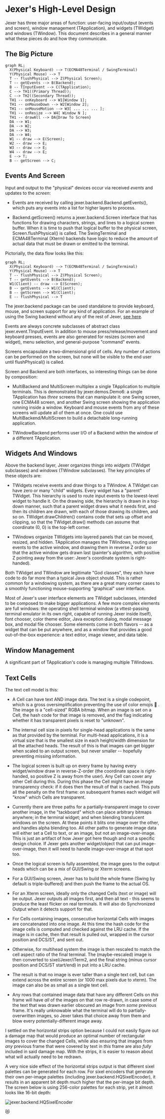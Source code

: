 Jexer's High-Level Design
=========================

Jexer has three major areas of function: user-facing input/output
(events and screen), window management (TApplication), and widgets
(TWidget) and windows (TWindow).  This document describes in a general
manner what these pieces do and how they communicate.

The Big Picture
---------------

```mermaid
graph RL;
  X(Physical Keyboard) --> T(ECMA48Terminal / SwingTerminal)
  Y(Physical Mouse) --> T
  T -- flushPhysical --> Z(Physical Screen);
  T -- getEvents --> B(Backend);
  B -- TInputEvent --> C(TApplication);
  C --> TH1((Primary Thread));
  C --> TH2((Secondary Thread));
  TH1 -- onKeyboard --> W1[Window 1];
  TH1 -- onMouseDown --> W2[Window 2];
  TH1 -- onMouseMotion --> W3[ ... ... ... ];
  TH1 -- onResize --> W4[ Window N ];
  TH1 -- drawAll --> DA{Draw To Screen}
  DA --> W1;
  DA --> W2;
  DA --> W3;
  DA --> W4;
  W1 -- draw --> E(Screen);
  W2 -- draw --> E;
  W3 -- draw --> E;
  W4 -- draw --> E;
  E --> T;
  B -- getScreen --> C;
```

Events And Screen
-----------------

Input and output to the "physical" devices occur via received *events*
and updates to the *screen*:

* Events are received by calling jexer.backend.Backend.getEvents(),
  which puts any events into a list for higher layers to process.

* Backend.getScreen() returns a jexer.backend.Screen interface that
  has functions for drawing characters, strings, and lines to a
  logical screen buffer.  When it is time to push that logical buffer
  to the physical screen, Screen.flushPhysical() is called.  The
  SwingTerminal and ECMA48Terminal (Xterm) backends have logic to
  reduce the amount of actual data that must be drawn or emitted to
  the terminal.

Pictorially, the data flow looks like this:

```mermaid
graph RL;
  X(Physical Keyboard) --> T(ECMA48Terminal / SwingTerminal)
  Y(Physical Mouse) --> T
  T -- flushPhysical --> Z(Physical Screen);
  T -- getEvents --> B(Backend);
  W1(Client) -- draw --> E(Screen);
  B -- getEvents --> W1(Client);
  B -- getScreen --> W1(Client);
  E -- flushPhysical --> T
```

The jexer.backend package can be used standalone to provide keyboard,
mouse, and screen support for any kind of application.  For an example
of using the Swing backend without any of the rest of Jexer, [see
here](https://gitlab.com/AutumnMeowMeow/jermit/blob/master/src/jermit/ui/qodem/QodemUI.java).

Events are always concrete subclasses of abstract class
jexer.event.TInputEvent.  In addition to mouse press/release/movement
and keyboard presses, events are also generated for resizes (screen
and widget), menu selection, and general-purpose "command" events.

Screens encapsulate a two-dimensional grid of cells.  Any number of
actions can be performed on the screen, but none will be visible to
the end user until flushPhysical() is called.

Screen and Backend are both interfaces, so interesting things can be
done by composition:

* MultiBackend and MultiScreen multiplex a single TApplication to
  multiple terminals.  This is demonstrated by jexer.demos.Demo6: a
  single TApplication has *three* screens that can manipulate it: one
  Swing screen, one ECMA48 screen, and another Swing screen showing
  the application running inside a window.  Keyboard and mouse events
  from any of these screens will update all of them at once.  One
  could use MultiBackend/MultiScreen to build a detachable
  long-running application.

* TWindowBackend performs user I/O of a Backend within the window of a
  different TApplication.

Widgets And Windows
-------------------

Above the backend layer, Jexer organizes things into *widgets*
(TWidget subclasses) and *windows* (TWindow subclasses).  The key
principles of these objects are:

* TWidgets receive events and draw things to a TWindow.  A TWidget can
  have zero or many "child" widgets.  Every widget has a "parent"
  TWidget.  This hierarchy is used to route input events to the
  lowest-level widget to handle it.  On the drawing side, the
  hierarchy is drawn in a top-down manner, such that a parent widget
  draws what it needs first, and then its children are drawn, with
  each of those drawing its children, and so on.
  TWidget.drawChildren() contains code that sets up offset and
  clipping, so that the TWidget.draw() methods can assume that
  coordinate (0, 0) is the top-left corner.

* TWindows organize TWidgets into layered panels that can be moved,
  resized, and hidden.  TApplication manages the TWindows, routing
  user events to the active window, and drawing them in reverse Z
  order so that the active window gets drawn last (painter's
  algorithm, with positive Z pointing away from the user: Jexer's
  coordinate system is right-handed).

Both TWidget and TWindow are legitimate "God classes", they each have
code to do far more than a typical Java object should.  This is rather
common for a windowing system, as there are a great many corner cases
to a smoothly functioning mouse-supporting "graphical" user interface.

Most of Jexer's user interface elements are TWidget subclasses,
intended to be composed to make bigger applications.  A few more
complex elements are full windows: the operating shell terminal window
(a vttest-passing terminal emulator in its own right, capable of
running Jexer inside itself), font chooser, color theme editor, Java
exception dialog, modal message box, and modal file chooser.  Some
elements come in both flavors -- as a widget that can be put anywhere,
and as a window that provides a good out-of-the-box experience: a text
editor, image viewer, and data table.

Window Management
-----------------

A significant part of TApplication's code is managing multiple
TWindows.

Text Cells
----------

The text cell model is this:

* A Cell can have text AND image data.  The text is a single
  codepoint, which is a gross oversimplification preventing the use of
  color emojis 🙁 .  The image is a "cell-sized" RGBA bitmap.  When an
  image is set on a Cell, the hash code for that image is removed, and
  the flag indicating whether it has transparent pixels is reset to
  "unknown".

* The internal cell size in pixels for single-head applications is the
  same as that provided by the terminal.  For multi-head applications,
  it is a virtual size that is the smallest size in each height/width
  dimension for all the attached heads.  The result of this is that
  images can get bigger when scaled to an output screen, but never
  smaller -- hopefully preventing missing information.

* The logical screen is built up on every frame by having every
  widget/window draw in reverse-Z-order (the coordinate space is
  right-handed, so positive Z is away from the user).  Any Cell can
  cover any other Cell during this.  During this phase the Cell might
  have an image transparency check: if it does then the result of that
  is cached.  This puts all the penalty on the first frame: on
  subsequent frames each widget will "know" which Cells are
  transparent.

* Currently there are three paths for a partially-transparent image to
  cover another image, in the "tackboard" which can place arbitrary
  bitmaps anywhere; in the terminal widget; and when blending
  translucent windows on the screen.  At these points it blits one
  image over the other, and handles alpha blending too.  All other
  paths to generate image data will either set a Cell to text, or an
  image, but not an image-over-image.  This is just an artifact of how
  Jexer got here though and not a specific design choice.  If Jexer
  gets another widget/object that can put image-over-image, then it
  will need to handle image-over-image at that spot too.

* Once the logical screen is fully assembled, the image goes to the
  output heads which can be a mix of GUI/Swing or Xterm screens.

* For a GUI/Swing screen, Jexer has to build the whole frame (Swing by
  default is triple-buffered) and then push the frame to the actual
  OS.

* For an Xterm screen, ideally only the changed Cells (text or image)
  will be output.  Jexer outputs all images first, and then all text -
  this seems to produce the least flicker on real terminals.  It will
  also do Synchronized Output when it detects support for that.

* For Cells containing images, consecutive horizontal Cells with
  images are concatenated into one image.  At this time the hash code
  for the image cells is computed and checked against the LRU cache.
  If the image is in cache, then that result is pulled out, wrapped in
  the cursor position and DCS/ST, and sent out.

* Otherwise, for multihead system the image is then rescaled to match
  the cell aspect ratio of the final terminal.  The (maybe-rescaled)
  image is then converted to sixel/Jexer/iTerm2, and the final string
  (minus cursor position and DCS/ST start/end) in put into a LRU
  cache.

* The result is that no image is ever taller than a single text cell,
  but can extend across the entire screen (or 1000 max pixels due to
  xterm).  The image can also be as small as a single text cell.

* Any rows that contained image data that have any different Cells on
  _this_ frame will have _all_ of the images on that row re-drawn, in
  case some of the text that was drawn earlier obscured an image from
  _some_ previous frame.  It's really unknowable what the terminal
  will do to partially-overwritten images, so Jexer takes that choice
  away from them and blow every potentially-different image away.

I settled on the horizontal strips option because I could not easily
figure out a damage map that would produce an optimal number of
rectangular images to cover the changed Cells, while also ensuring
that images from _any_ previous frame that were covered by text in
_this_ frame are also _fully_ included in said damage map.  With the
strips, it is easier to reason about what will actually need to be
redrawn.

A very nice side effect of the horizontal strips output is that
different sixel palettes can be generated for each row.  For sixel
encoders that generate their own per-image palettes (including
jexer.backend.HQSixelEncoder), it results in an apparent bit depth
much higher that the per-image bit depth.  The screen below is using
256-color palettes for each strip, yet it almost looks like 16-bit
depth:

![jexer.backend.HQSixelEncoder](https://gitlab.com/AutumnMeowMeow/jexer/-/raw/master/screenshots/pca_match.png)

😻
